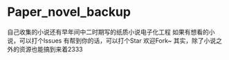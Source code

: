 # Paper_novel_backup
 自己收集的小说还有早年间中二时期写的纸质小说电子化工程
 如果有想看的小说，可以打个lssues
 有帮到你的话，可以打个Star
 欢迎Fork~
 其实，除了小说之外的资源也能搞到来着2333